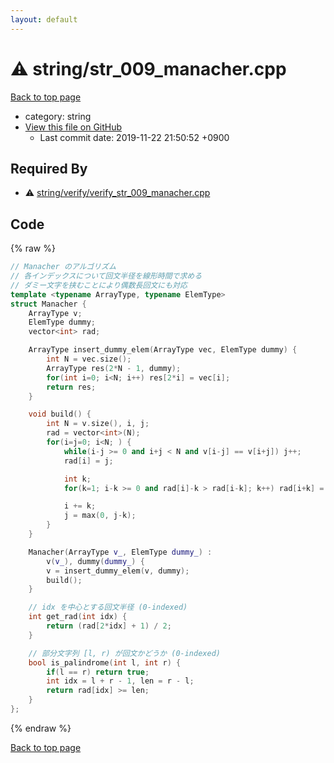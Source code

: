 ```yaml
---
layout: default
---
```


<!-- mathjax config similar to math.stackexchange -->
<script type="text/javascript" async
  src="https://cdnjs.cloudflare.com/ajax/libs/mathjax/2.7.5/MathJax.js?config=TeX-MML-AM_CHTML">
</script>
<script type="text/x-mathjax-config">
  MathJax.Hub.Config({
    TeX: { equationNumbers: { autoNumber: "AMS" }},
    tex2jax: {
      inlineMath: [ ['$','$'] ],
      processEscapes: true
    },
    "HTML-CSS": { matchFontHeight: false },
    displayAlign: "left",
    displayIndent: "2em"
  });
</script>

<script type="text/javascript" src="https://cdnjs.cloudflare.com/ajax/libs/jquery/3.4.1/jquery.min.js"></script>
<script src="https://cdn.jsdelivr.net/npm/jquery-balloon-js@1.1.2/jquery.balloon.min.js" integrity="sha256-ZEYs9VrgAeNuPvs15E39OsyOJaIkXEEt10fzxJ20+2I=" crossorigin="anonymous"></script>
<script type="text/javascript" src="../../assets/js/copy-button.js"></script>
<link rel="stylesheet" href="../../assets/css/copy-button.css" />


# :warning: string/str_009_manacher.cpp
<a href="../../index.html">Back to top page</a>

* category: string
* <a href="{{ site.github.repository_url }}/blob/master/string/str_009_manacher.cpp">View this file on GitHub</a>
    - Last commit date: 2019-11-22 21:50:52 +0900




## Required By
* :warning: <a href="verify/verify_str_009_manacher.cpp.html">string/verify/verify_str_009_manacher.cpp</a>


## Code
{% raw %}
```cpp
// Manacher のアルゴリズム
// 各インデックスについて回文半径を線形時間で求める
// ダミー文字を挟むことにより偶数長回文にも対応
template <typename ArrayType, typename ElemType>
struct Manacher {
    ArrayType v;
    ElemType dummy;
    vector<int> rad;

    ArrayType insert_dummy_elem(ArrayType vec, ElemType dummy) {
        int N = vec.size();
        ArrayType res(2*N - 1, dummy);
        for(int i=0; i<N; i++) res[2*i] = vec[i];
        return res;
    }

    void build() {
        int N = v.size(), i, j;
        rad = vector<int>(N);
        for(i=j=0; i<N; ) {
            while(i-j >= 0 and i+j < N and v[i-j] == v[i+j]) j++;
            rad[i] = j;

            int k;
            for(k=1; i-k >= 0 and rad[i]-k > rad[i-k]; k++) rad[i+k] = rad[i-k];

            i += k;
            j = max(0, j-k);
        }
    }

    Manacher(ArrayType v_, ElemType dummy_) :
        v(v_), dummy(dummy_) {
        v = insert_dummy_elem(v, dummy);
        build();
    }

    // idx を中心とする回文半径 (0-indexed)
    int get_rad(int idx) {
        return (rad[2*idx] + 1) / 2;
    }

    // 部分文字列 [l, r) が回文かどうか (0-indexed) 
    bool is_palindrome(int l, int r) {
        if(l == r) return true;
        int idx = l + r - 1, len = r - l;
        return rad[idx] >= len;
    }
};

```
{% endraw %}

<a href="../../index.html">Back to top page</a>

